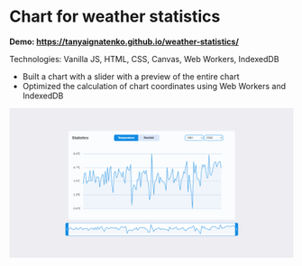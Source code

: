 # Chart for weather statistics

**Demo: https://tanyaignatenko.github.io/weather-statistics/**

Technologies: Vanilla JS, HTML, CSS, Canvas, Web Workers, IndexedDB

- Built a chart with a slider with a preview of the entire chart
- Optimized the calculation of chart coordinates using Web Workers and IndexedDB

![App demo](assets/images/demo.png)
